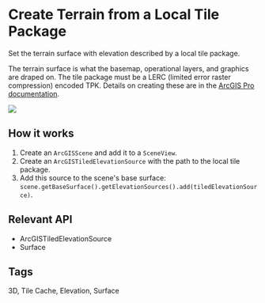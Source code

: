 # Create Terrain from a Local Tile Package

Set the terrain surface with elevation described by a local tile package.

The terrain surface is what the basemap, operational layers, and graphics are draped on. The tile package must be a LERC (limited error raster compression) encoded TPK. Details on creating these are in the <a href="https://pro.arcgis.com/en/pro-app/help/sharing/overview/tile-package.htm">ArcGIS Pro documentation</a>.

![]("CreateTerrainSurfaceFromLocalTilePackage.png)

## How it works

  1. Create an `ArcGISScene` and add it to a `SceneView`.
  2. Create an `ArcGISTiledElevationSource` with the path to the local tile package.
  3. Add this source to the scene's base surface: `scene.getBaseSurface().getElevationSources().add(tiledElevationSource)`.


## Relevant API

  * ArcGISTiledElevationSource
  * Surface


<h2 id="tags">Tags</h2>
3D, Tile Cache, Elevation, Surface
